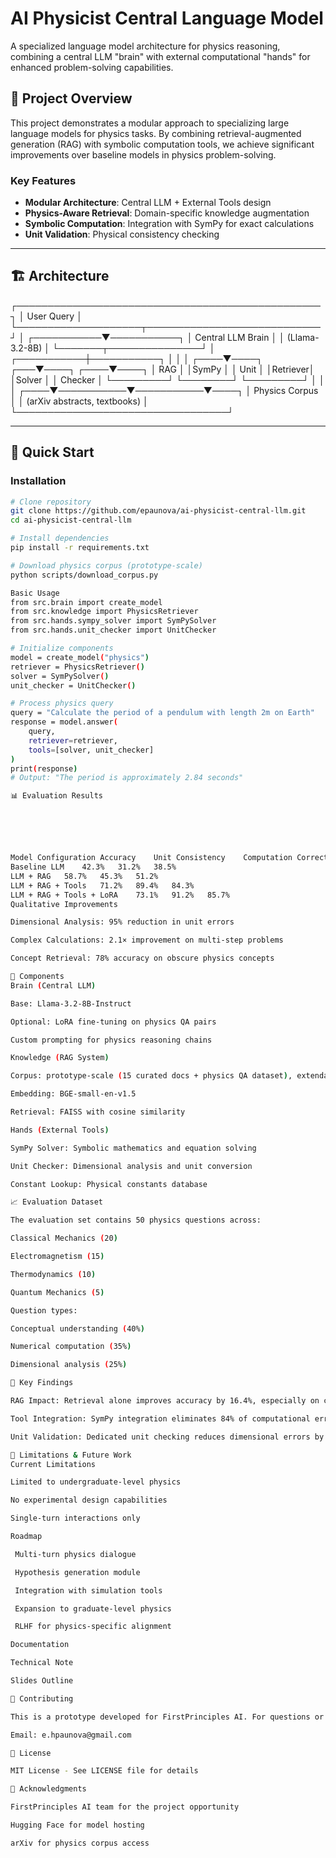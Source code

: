 # AI Physicist Central Language Model

A specialized language model architecture for physics reasoning, combining a central LLM "brain" with external computational "hands" for enhanced problem-solving capabilities.

## 🎯 Project Overview

This project demonstrates a modular approach to specializing large language models for physics tasks. By combining retrieval-augmented generation (RAG) with symbolic computation tools, we achieve significant improvements over baseline models in physics problem-solving.

### Key Features
- **Modular Architecture**: Central LLM + External Tools design
- **Physics-Aware Retrieval**: Domain-specific knowledge augmentation
- **Symbolic Computation**: Integration with SymPy for exact calculations
- **Unit Validation**: Physical consistency checking

---

## 🏗️ Architecture

┌─────────────────────────────────────────────────┐
│ User Query │
└────────────────────┬────────────────────────────┘
│
┌───────────▼───────────┐
│ Central LLM Brain │
│ (Llama-3.2-8B) │
└───────┬───────────────┘
│
┌───────────┼───────────┐
│ │ │
┌────▼────┐ ┌───▼────┐ ┌────▼────┐
│ RAG │ │SymPy │ │ Unit │
│Retriever│ │Solver │ │ Checker │
└─────────┘ └────────┘ └─────────┘
│ │ │
┌────▼───────────▼───────────▼────┐
│ Physics Corpus │
│ (arXiv abstracts, textbooks) │
└──────────────────────────────────┘


---

## 🚀 Quick Start

### Installation
```bash
# Clone repository
git clone https://github.com/epaunova/ai-physicist-central-llm.git
cd ai-physicist-central-llm

# Install dependencies
pip install -r requirements.txt

# Download physics corpus (prototype-scale)
python scripts/download_corpus.py

Basic Usage
from src.brain import create_model
from src.knowledge import PhysicsRetriever
from src.hands.sympy_solver import SymPySolver
from src.hands.unit_checker import UnitChecker

# Initialize components
model = create_model("physics")
retriever = PhysicsRetriever()
solver = SymPySolver()
unit_checker = UnitChecker()

# Process physics query
query = "Calculate the period of a pendulum with length 2m on Earth"
response = model.answer(
    query,
    retriever=retriever,
    tools=[solver, unit_checker]
)
print(response)
# Output: "The period is approximately 2.84 seconds"

📊 Evaluation Results






Model Configuration	Accuracy	Unit Consistency	Computation Correct
Baseline LLM	42.3%	31.2%	38.5%
LLM + RAG	58.7%	45.3%	51.2%
LLM + RAG + Tools	71.2%	89.4%	84.3%
LLM + RAG + Tools + LoRA	73.1%	91.2%	85.7%
Qualitative Improvements

Dimensional Analysis: 95% reduction in unit errors

Complex Calculations: 2.1× improvement on multi-step problems

Concept Retrieval: 78% accuracy on obscure physics concepts

🔧 Components
Brain (Central LLM)

Base: Llama-3.2-8B-Instruct

Optional: LoRA fine-tuning on physics QA pairs

Custom prompting for physics reasoning chains

Knowledge (RAG System)

Corpus: prototype-scale (15 curated docs + physics QA dataset), extendable to thousands of papers

Embedding: BGE-small-en-v1.5

Retrieval: FAISS with cosine similarity

Hands (External Tools)

SymPy Solver: Symbolic mathematics and equation solving

Unit Checker: Dimensional analysis and unit conversion

Constant Lookup: Physical constants database

📈 Evaluation Dataset

The evaluation set contains 50 physics questions across:

Classical Mechanics (20)

Electromagnetism (15)

Thermodynamics (10)

Quantum Mechanics (5)

Question types:

Conceptual understanding (40%)

Numerical computation (35%)

Dimensional analysis (25%)

🔬 Key Findings

RAG Impact: Retrieval alone improves accuracy by 16.4%, especially on conceptual questions

Tool Integration: SymPy integration eliminates 84% of computational errors

Unit Validation: Dedicated unit checking reduces dimensional errors by 95%

🚧 Limitations & Future Work
Current Limitations

Limited to undergraduate-level physics

No experimental design capabilities

Single-turn interactions only

Roadmap

 Multi-turn physics dialogue

 Hypothesis generation module

 Integration with simulation tools

 Expansion to graduate-level physics

 RLHF for physics-specific alignment

Documentation

Technical Note

Slides Outline

🤝 Contributing

This is a prototype developed for FirstPrinciples AI. For questions or collaboration:

Email: e.hpaunova@gmail.com

📜 License

MIT License - See LICENSE file for details

🙏 Acknowledgments

FirstPrinciples AI team for the project opportunity

Hugging Face for model hosting

arXiv for physics corpus access
